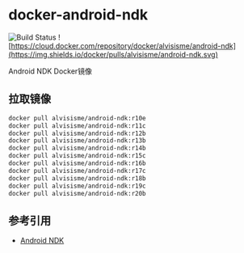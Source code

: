 # docker-android-ndk

![Build Status](https://travis-ci.com/alvisisme/docker-android-ndk.svg?branch=master)
![https://cloud.docker.com/repository/docker/alvisisme/android-ndk](https://img.shields.io/docker/pulls/alvisisme/android-ndk.svg)

Android NDK Docker镜像

## 拉取镜像

```bash
docker pull alvisisme/android-ndk:r10e
docker pull alvisisme/android-ndk:r11c
docker pull alvisisme/android-ndk:r12b
docker pull alvisisme/android-ndk:r13b
docker pull alvisisme/android-ndk:r14b
docker pull alvisisme/android-ndk:r15c
docker pull alvisisme/android-ndk:r16b
docker pull alvisisme/android-ndk:r17c
docker pull alvisisme/android-ndk:r18b
docker pull alvisisme/android-ndk:r19c
docker pull alvisisme/android-ndk:r20b
```

## 参考引用

* [Android NDK](https://developer.android.google.cn/ndk?hl=zh-cn)